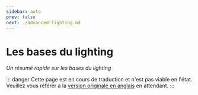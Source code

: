 ```yaml
---
sidebar: auto
prev: false
next: ./advanced-lighting.md
---
```

# Les bases du lighting
_Un résumé rapide sur les bases du lighting_

::: danger
Cette page est en cours de traduction et n'est pas viable en l'état. Veuillez vous référer à la [version originale en anglais](/mapping/basic-lighting.md) en attendant.
:::
